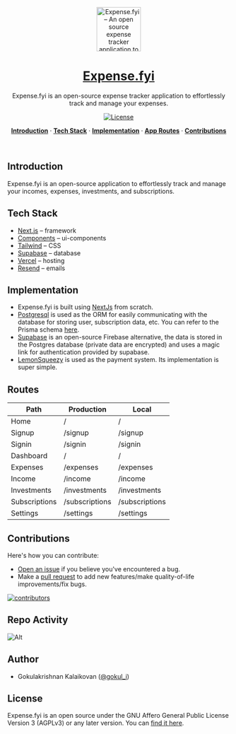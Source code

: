 <a href="https://expense.fyi">
<p align="center"><img alt="Expense.fyi – An open source expense tracker application to track your incomes, investments, subscriptions, and expenses at ease." width="100" height="100" src="./public/icons/logo.svg"></p>
  <h1 align="center">Expense.fyi</h1>
</a>

<p align="center">
  Expense.fyi is an open-source expense tracker application to effortlessly track and manage your expenses.
</p>

<p align="center">
  <a href="https://github.com/gokulkrishh/expense.fyi/blob/main/LICENSE">
    <img src="https://img.shields.io/github/license/gokulkrishh/expense.fyi?label=license&logo=github&color=f80&logoColor=fff" alt="License" />
  </a>
</p>

<p align="center">
  <a href="#introduction"><strong>Introduction</strong></a> ·
  <a href="#tech-stack"><strong>Tech Stack</strong></a> ·
  <a href="#implementation"><strong>Implementation</strong></a> ·
  <a href="#routes"><strong>App Routes</strong></a> ·
  <a href="#contributions"><strong>Contributions</strong></a>
</p>
<br/>

## Introduction

Expense.fyi is an open-source application to effortlessly track and manage your incomes, expenses, investments, and subscriptions.

## Tech Stack

- [Next.js](https://nextjs.org/) – framework
- [Components](https://ui.shadcn.com/) – ui-components
- [Tailwind](https://tailwindcss.com/) – CSS
- [Supabase](https://supabase.com/) – database
- [Vercel](https://vercel.com/) – hosting
- [Resend](https://resend.com/) – emails

## Implementation

- Expense.fyi is built using [NextJs](https://nextjs.org) from scratch.
- [Postgresql](https://www.postgresql.org/) is used as the ORM for easily communicating with the database for storing user, subscription data, etc. You can refer to the Prisma schema [here](/prisma/schema.prisma).
- [Supabase](https://supabase.com/) is an open-source Firebase alternative, the data is stored in the Postgres database (private data are encrypted) and uses a magic link for authentication provided by supabase.
- [LemonSqueezy](https://lemonsqueezy.com/) is used as the payment system. Its implementation is super simple.

## Routes

| Path      | Production             | Local                     |
| --------- | ---------------------- | ------------------------- |
| Home      | /                      | /                         |
| Signup    | /signup                | /signup                   |
| Signin    | /signin                | /signin                   |
| Dashboard | /                      | /                         |
| Expenses  | /expenses              | /expenses                 |
| Income    | /income                | /income                   |
| Investments | /investments          | /investments              |
| Subscriptions | /subscriptions      | /subscriptions            |
| Settings  | /settings              | /settings                 |

## Contributions

Here's how you can contribute:

- [Open an issue](https://github.com/gokulkrishh/expense.fyi/issues) if you believe you've encountered a bug.
- Make a [pull request](https://github.com/gokulkrishh/expense.fyi/pull) to add new features/make quality-of-life improvements/fix bugs.

<a href="https://github.com/gokulkrishh/expense.fyi/graphs/contributors">
  <img src="https://contrib.rocks/image?repo=gokulkrishh/expense.fyi" alt="contributors" />
</a>

## Repo Activity

![Alt](https://repobeats.axiom.co/api/embed/39144a92441882ef68fb1adf1c8166e1d6dfdb79.svg "Repobeats analytics image")

## Author

- Gokulakrishnan Kalaikovan ([@gokul_i](https://twitter.com/gokul_i))

## License

Expense.fyi is an open source under the GNU Affero General Public License Version 3 (AGPLv3) or any later version. You can [find it here](https://github.com/gokulkrishh/expense.fyi/blob/main/LICENSE).
